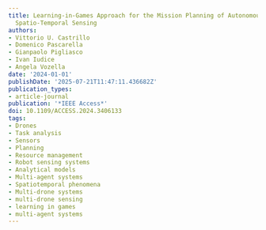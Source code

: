 ```yaml
---
title: Learning-in-Games Approach for the Mission Planning of Autonomous Multi-Drone
  Spatio-Temporal Sensing
authors:
- Vittorio U. Castrillo
- Domenico Pascarella
- Gianpaolo Pigliasco
- Ivan Iudice
- Angela Vozella
date: '2024-01-01'
publishDate: '2025-07-21T11:47:11.436682Z'
publication_types:
- article-journal
publication: '*IEEE Access*'
doi: 10.1109/ACCESS.2024.3406133
tags:
- Drones
- Task analysis
- Sensors
- Planning
- Resource management
- Robot sensing systems
- Analytical models
- Multi-agent systems
- Spatiotemporal phenomena
- Multi-drone systems
- multi-drone sensing
- learning in games
- multi-agent systems
---
```

